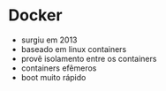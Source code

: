 # Docker

- surgiu em 2013
- baseado em linux containers
- provê isolamento entre os containers
- containers efêmeros
- boot muito rápido
